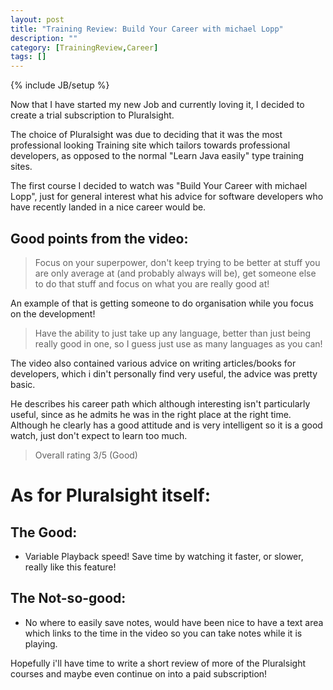 ```yaml
---
layout: post
title: "Training Review: Build Your Career with michael Lopp"
description: ""
category: [TrainingReview,Career]
tags: []
---
```

{% include JB/setup %}

Now that I have started my new Job and currently loving it, I decided to create a trial subscription to Pluralsight.

The choice of Pluralsight was due to deciding that it was the most professional looking Training site which tailors towards professional developers, as opposed to the normal "Learn Java easily" type training sites.

The first course I decided to watch was "Build Your Career with michael Lopp", just for general interest what his advice for software developers who have recently landed in a nice career would be.

## Good points from the video:

> Focus on your superpower, don't keep trying to be better at stuff you are only average at (and probably always will be), get someone else to do that stuff and focus on what you are really good at!

An example of that is getting someone to do organisation while you focus on the development!

> Have the ability to just take up any language, better than just being really good in one, so I guess just use as many languages as you can!

The video also contained various advice on writing articles/books for developers, which i din't personally find very useful, the advice was pretty basic.

He describes his career path which although interesting isn't particularly useful, since as he admits he was in the right place at the right time. Although he clearly has a good attitude and is very intelligent so it is a good watch, just don't expect to learn too much.


> Overall rating 3/5 (Good)

# As for Pluralsight itself:
## The Good:
* Variable Playback speed! Save time by watching it faster, or slower, really like this feature!


## The Not-so-good:
* No where to easily save notes, would have been nice to have a text area which links to the time in the video so you can take notes while it is playing.

Hopefully i'll have time to write a short review  of more of the Pluralsight courses and maybe even continue on into a paid subscription!